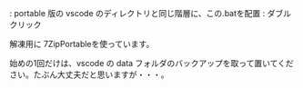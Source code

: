 : portable 版の vscode のディレクトリと同じ階層に、この.batを配置
: ダブルクリック

解凍用に 7ZipPortableを使っています。

始めの1回だけは、vscode の data フォルダのバックアップを取って置いてください。たぶん大丈夫だと思いますが・・・。
